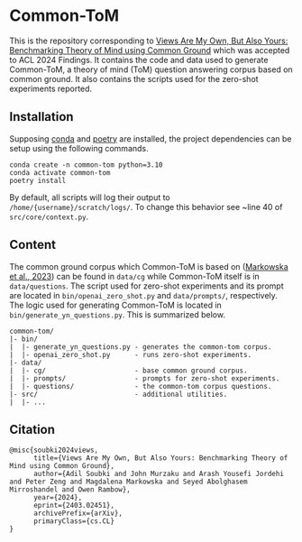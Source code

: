 # Common-ToM

This is the repository corresponding to [Views Are My Own, But Also Yours: Benchmarking Theory of Mind using Common Ground](https://arxiv.org/abs/2403.02451) which was accepted to ACL 2024 Findings. It contains the code and data used to generate Common-ToM, a theory of mind (ToM) question answering corpus based on common ground. It also contains the scripts used for the zero-shot experiments reported.

## Installation
Supposing [conda](https://docs.conda.io/en/latest/) and [poetry](https://python-poetry.org) are installed, the project dependencies can be setup using the following commands.

```
conda create -n common-tom python=3.10
conda activate common-tom
poetry install
```

By default, all scripts will log their output to `/home/{username}/scratch/logs/`. To change this behavior see ~line 40 of `src/core/context.py`.

## Content
The common ground corpus which Common-ToM is based on ([Markowska et al., 2023](https://aclanthology.org/2023.findings-emnlp.551/)) can be found in `data/cg` while Common-ToM itself is in `data/questions`. The script used for zero-shot experiments and its prompt are located in `bin/openai_zero_shot.py` and `data/prompts/`, respectively. The logic used for generating Common-ToM is located in `bin/generate_yn_questions.py`. This is summarized below.

```
common-tom/
|- bin/
|  |- generate_yn_questions.py - generates the common-tom corpus.
|  |- openai_zero_shot.py      - runs zero-shot experiments.
|- data/
|  |- cg/                      - base common ground corpus.
|  |- prompts/                 - prompts for zero-shot experiments.
|  |- questions/               - the common-tom corpus questions.
|- src/                        - additional utilities.
|  |- ...
```

## Citation

```
@misc{soubki2024views,
      title={Views Are My Own, But Also Yours: Benchmarking Theory of Mind using Common Ground}, 
      author={Adil Soubki and John Murzaku and Arash Yousefi Jordehi and Peter Zeng and Magdalena Markowska and Seyed Abolghasem Mirroshandel and Owen Rambow},
      year={2024},
      eprint={2403.02451},
      archivePrefix={arXiv},
      primaryClass={cs.CL}
}
```
